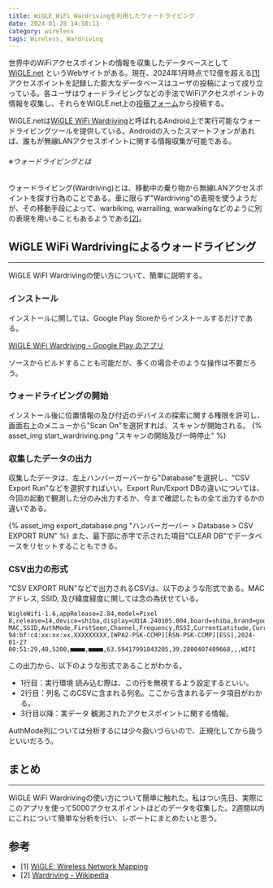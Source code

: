 ```yaml
---
title: WiGLE WiFi Wardrivingを利用したウォードライビング
date: 2024-01-28 14:58:11
category: wireless
tags: Wireless, Wardriving
---
```


世界中のWiFiアクセスポイントの情報を収集したデータベースとして [WiGLE.net](https://www.wigle.net/) というWebサイトがある。現在、2024年1月時点で12億を超える[\[1\]](https://www.wigle.net/)アクセスポイントを記録した膨大なデータベースはユーザの投稿によって成り立っている。各ユーザはウォードライビングなどの手法でWiFiアクセスポイントの情報を収集し、それらをWiGLE.net上の[投稿フォーム](https://wigle.net/uploads)から投稿する。

WiGLE.netは[WiGLE WiFi Wardriving](https://wigle.net/tools)と呼ばれるAndroid上で実行可能なウォードライビングツールを提供している。Androidの入ったスマートフォンがあれば、誰もが無線LANアクセスポイントに関する情報収集が可能である。

###### ※ウォードライビングとは
ウォードライビング(Wardriving)とは、移動中の乗り物から無線LANアクセスポイントを探す行為のことである。車に限らず"Wardriving"の表現を使うようだが、その移動手段によって、warbiking, warrailing, warwalkingなどのように別の表現を用いることもあるようである[\[2\]](https://en.wikipedia.org/wiki/Wardriving)。

## WiGLE WiFi Wardrivingによるウォードライビング
---
WiGLE WiFI Wardrivingの使い方について、簡単に説明する。
### インストール
インストールに関しては、Google Play Storeからインストールするだけである。

[WiGLE WiFi Wardriving - Google Play のアプリ](https://play.google.com/store/apps/details?id=net.wigle.wigleandroid)

ソースからビルドすることも可能だが、多くの場合そのような操作は不要だろう。
### ウォードライビングの開始
インストール後に位置情報の及び付近のデバイスの探索に関する権限を許可し、画面右上のメニューから"Scan On"を選択すれば、スキャンが開始される。
{% asset_img start_wardriving.png "スキャンの開始及び一時停止" %}

### 収集したデータの出力
収集したデータは、左上ハンバーガーバーから"Database"を選択し、"CSV Export Run"などを選択すればいい。Export Run/Export DBの違いについては、今回の起動で観測した分のみ出力するか、今まで確認したもの全て出力するかの違いである。

{% asset_img export_database.png "ハンバーガーバー > Database > CSV EXPORT RUN" %}
また、最下部に赤字で示された項目"CLEAR DB"でデータベースをリセットすることもできる。

### CSV出力の形式
"CSV EXPORT RUN"などで出力されるCSVは、以下のような形式である。MACアドレス, SSID, 及び緯度経度に関しては念の為伏せている。
```csv
WigleWifi-1.6,appRelease=2.84,model=Pixel 8,release=14,device=shiba,display=UQ1A.240105.004,board=shiba,brand=google,star=Sol,body=3,subBody=0
MAC,SSID,AuthMode,FirstSeen,Channel,Frequency,RSSI,CurrentLatitude,CurrentLongitude,AltitudeMeters,AccuracyMeters,RCOIs,MfgrId,Type
94:bf:c4:xx:xx:xx,XXXXXXXXX,[WPA2-PSK-CCMP][RSN-PSK-CCMP][ESS],2024-01-27 00:51:29,40,5200,■■■■,■■■■,63.59417991843205,39.2800407409668,,,WIFI
```
この出力から、以下のような形式であることがわかる。
- 1行目：実行環境
	読み込む際は、この行を無視するよう設定するといい。
- 2行目：列名
	このCSVに含まれる列名。ここから含まれるデータ項目がわかる。
- 3行目以降：実データ
	観測されたアクセスポイントに関する情報。

AuthMode列については分析するには少々扱いづらいので、正規化してから扱うといいだろう。

## まとめ
---
WiGLE WiFi Wardrivingの使い方について簡単に触れた。私はつい先日、実際にこのアプリを使って5000アクセスポイントほどのデータを収集した。2週間以内にこれについて簡単な分析を行い、レポートにまとめたいと思う。

## 参考
- \[1\] [WiGLE: Wireless Network Mapping](https://wigle.net/)
- \[2\] [Wardriving - Wikipedia](https://en.wikipedia.org/wiki/Wardriving)
